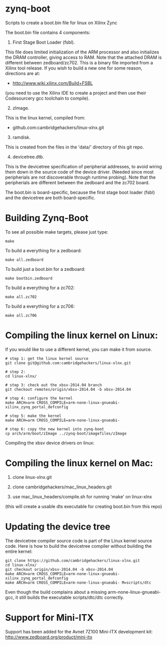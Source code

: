 zynq-boot
=========

Scripts to create a boot.bin file for linux on Xilinx Zync

The boot.bin file contains 4 components:

1) First Stage Boot Loader (fsbl).

This file does limited initialization of the ARM processor and also
initializes the DRAM controller, giving access to RAM.  Note that the
attached DRAM is different between zedboard/zc702.  This is a binary
file imported from a Xilinx tool release.  If you wish to build a new
one for some reason, directions are at:

  * http://www.wiki.xilinx.com/Build+FSBL

(you need to use the Xilinx IDE to create a project and then use their
Codesourcery gcc toolchain to compile).

2) zImage.

This is the linux kernel, compiled from:

  * github.com:cambridgehackers/linux-xlnx.git

3) ramdisk.

This is created from the files in the 'data/' directory of this git
repo.

4) devicetree.dtb.

This is the devicetree specification of peripherial addresses, to
avoid wiring them down in the source code of the device driver.
(Needed since most peripherials are not discoverable through runtime
probing).  Note that the peripherials are different between the
zedboard and the zc702 board.

The boot.bin is board-specific, because the first stage boot loader
(fsbl) and the devicetree are both board-specific.

Building Zynq-Boot
================

To see all possible make targets, please just type:

    make

To build a everything for a zedboard:

    make all.zedboard

To build just a boot.bin for a zedboard:

    make bootbin.zedboard

To build a everything for a zc702:

    make all.zc702

To build a everything for a zc706:

    make all.zc706

Compiling the linux kernel on Linux:
====================================

If you would like to use a different kernel, you can make it from source.

    # step 1: get the linux kernel source
    git clone git@github.com:cambridgehackers/linux-xlnx.git

    # step 2:
    cd linux-xlnx/

    # step 3: check out the xbsv-2014.04 branch
    git checkout remotes/origin/xbsv-2014.04 -b xbsv-2014.04

    # step 4: configure the kernel
    make ARCH=arm CROSS_COMPILE=arm-none-linux-gnueabi- xilinx_zynq_portal_defconfig  

    # step 5: make the kernel
    make ARCH=arm CROSS_COMPILE=arm-none-linux-gnueabi-   

    # step 6: copy the new kernel into zynq-boot
    cp arch/arm/boot/zImage ../zynq-boot/imagefiles/zImage  

Compiling the xbsv device drivers on linux:

Compiling the linux kernel on Mac:
==================================

1) clone linux-xlnx.git

2) clone cambridgehackers/mac_linux_headers.git

3) use mac_linux_headers/compile.sh for running 'make' on linux-xlnx

(this will create a usable dts executable for creating boot.bin from this repo)

Updating the device tree
========================

The devicetree compiler source code is part of the Linux kernel source
code. Here is how to build the devicetree compiler without building
the entire kernel:

    git clone https://github.com/cambridgehackers/linux-xlnx.git
    cd linux-xlnx/
    git checkout origin/xbsv-2014.04 -b xbsv-2014.04
    make ARCH=arm CROSS_COMPILE=arm-none-linux-gnueabi- xilinx_zynq_portal_defconfig
    make ARCH=arm CROSS_COMPILE=arm-none-linux-gnueabi- M=scripts/dtc

Even though the build complains about a missing arm-none-linux-gnueabi-gcc,
it still builds the executable scripts/dtc/dtc correctly.

Support for Mini-ITX
======================
Support has been added for the Avnet 7Z100 Mini-ITX development kit:
    http://www.zedboard.org/product/mini-itx
